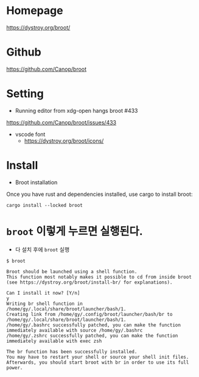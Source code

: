 # Homepage

https://dystroy.org/broot/

# Github


https://github.com/Canop/broot


# Setting

- Running editor from xdg-open hangs broot #433 

https://github.com/Canop/broot/issues/433


- vscode font
  - https://dystroy.org/broot/icons/

# Install


- Broot installation

Once you have rust and dependencies installed, use cargo to install broot:

```
cargo install --locked broot
```


# ```broot``` 이렇게 누르면 실행된다.

- 다 설치 후에 ```broot``` 실행  

```
$ broot

Broot should be launched using a shell function.
This function most notably makes it possible to cd from inside broot
(see https://dystroy.org/broot/install-br/ for explanations).

Can I install it now? [Y/n]
y
Writing br shell function in /home/gy/.local/share/broot/launcher/bash/1.
Creating link from /home/gy/.config/broot/launcher/bash/br to /home/gy/.local/share/broot/launcher/bash/1.
/home/gy/.bashrc successfully patched, you can make the function immediately available with source /home/gy/.bashrc
/home/gy/.zshrc successfully patched, you can make the function immediately available with exec zsh

The br function has been successfully installed.
You may have to restart your shell or source your shell init files.
Afterwards, you should start broot with br in order to use its full power.
```
